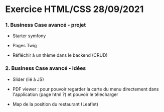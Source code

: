 
# Exercice HTML/CSS 28/09/2021

### 1. Business Case avancé - projet

- Starter symfony

- Pages Twig

- Réfléchir à un thème dans le backend (CRUD)

### 2. Business Case avancé - idées

- Slider (lié à JS)

- PDF viewer : pour pouvoir regarder la carte du menu directement dans l'application (page html ?) et pouvoir le télécharger

- Map de la position du restaurant (Leaflet)

